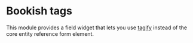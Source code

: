 # Bookish tags

This module provides a field widget that lets you use
[tagify](https://github.com/yairEO/tagify) instead of the core entity reference
form element.
